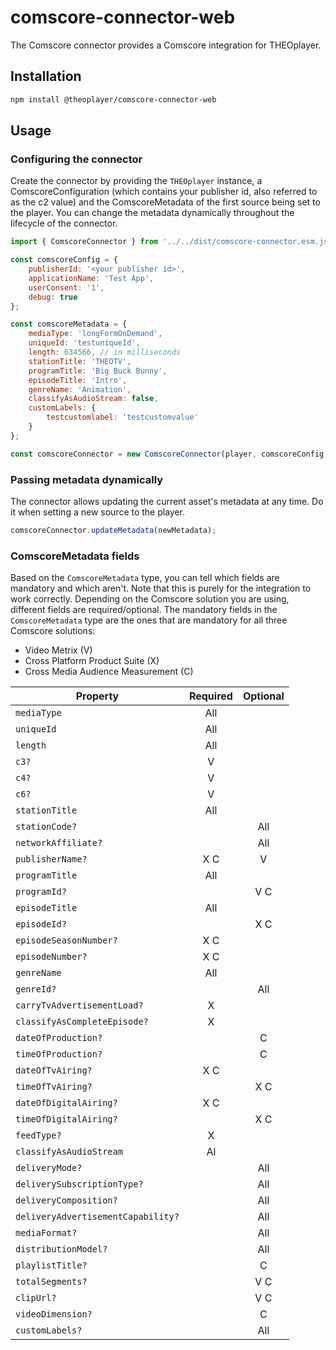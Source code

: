 # comscore-connector-web

The Comscore connector provides a Comscore integration for THEOplayer.

## Installation

```sh
npm install @theoplayer/comscore-connector-web
```

## Usage

### Configuring the connector

Create the connector by providing the `THEOplayer` instance, a ComscoreConfiguration (which contains your publisher id, also referred to as the c2 value) and the ComscoreMetadata of the first source being set to the player. You can change the metadata dynamically throughout the lifecycle of the connector.

```js
import { ComscoreConnector } from '../../dist/comscore-connector.esm.js';

const comscoreConfig = {
    publisherId: '<your publisher id>',
    applicationName: 'Test App',
    userConsent: '1',
    debug: true
};

const comscoreMetadata = {
    mediaType: 'longFormOnDemand',
    uniqueId: 'testuniqueId',
    length: 634566, // in milliseconds
    stationTitle: 'THEOTV',
    programTitle: 'Big Buck Bunny',
    episodeTitle: 'Intro',
    genreName: 'Animation',
    classifyAsAudioStream: false,
    customLabels: {
        testcustomlabel: 'testcustomvalue'
    }
};

const comscoreConnector = new ComscoreConnector(player, comscoreConfig, comscoreMetadata);
```

### Passing metadata dynamically

The connector allows updating the current asset's metadata at any time. Do it when setting a new source to the player.

```js
comscoreConnector.updateMetadata(newMetadata);
```

### ComscoreMetadata fields

Based on the `ComscoreMetadata` type, you can tell which fields are mandatory and which aren't. Note that this is purely for the integration to work correctly. Depending on the Comscore solution you are using, different fields are required/optional. The mandatory fields in the `ComscoreMetadata` type are the ones that are mandatory for all three Comscore solutions:

-   Video Metrix (V)
-   Cross Platform Product Suite (X)
-   Cross Media Audience Measurement (C)

| Property                           | Required | Optional |
| ---------------------------------- | :------: | :------: |
| `mediaType`                        |   All    |          |
| `uniqueId`                         |   All    |          |
| `length`                           |   All    |          |
| `c3?`                              |    V     |          |
| `c4?`                              |    V     |          |
| `c6?`                              |    V     |          |
| `stationTitle`                     |   All    |          |
| `stationCode?`                     |          |   All    |
| `networkAffiliate?`                |          |   All    |
| `publisherName?`                   |   X C    |    V     |
| `programTitle`                     |   All    |          |
| `programId?`                       |          |   V C    |
| `episodeTitle`                     |   All    |          |
| `episodeId?`                       |          |   X C    |
| `episodeSeasonNumber?`             |   X C    |          |
| `episodeNumber?`                   |   X C    |          |
| `genreName`                        |   All    |          |
| `genreId?`                         |          |   All    |
| `carryTvAdvertisementLoad?`        |    X     |          |
| `classifyAsCompleteEpisode?`       |    X     |          |
| `dateOfProduction?`                |          |    C     |
| `timeOfProduction?`                |          |    C     |
| `dateOfTvAiring?`                  |   X C    |          |
| `timeOfTvAiring?`                  |          |   X C    |
| `dateOfDigitalAiring?`             |   X C    |          |
| `timeOfDigitalAiring?`             |          |   X C    |
| `feedType?`                        |    X     |          |
| `classifyAsAudioStream`            |    Al    |          |
| `deliveryMode?`                    |          |   All    |
| `deliverySubscriptionType?`        |          |   All    |
| `deliveryComposition?`             |          |   All    |
| `deliveryAdvertisementCapability?` |          |   All    |
| `mediaFormat?`                     |          |   All    |
| `distributionModel?`               |          |   All    |
| `playlistTitle?`                   |          |    C     |
| `totalSegments?`                   |          |   V C    |
| `clipUrl?`                         |          |   V C    |
| `videoDimension?`                  |          |    C     |
| `customLabels?`                    |          |   All    |
